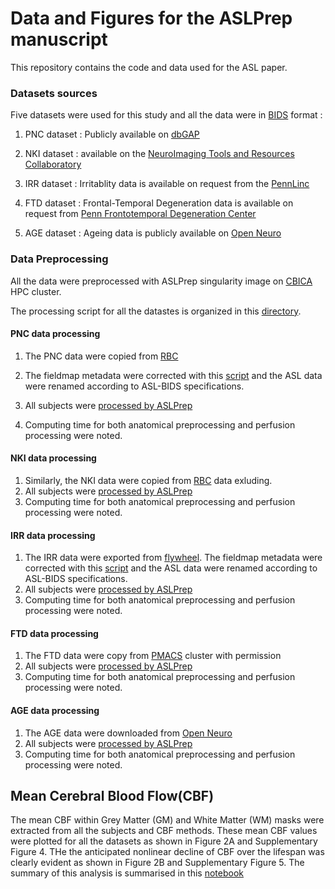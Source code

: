 # Data and Figures for the ASLPrep manuscript

This repository contains the code and data used for the ASL paper.
### Datasets sources

Five datasets were used for this study and all the data were in [BIDS](https://bids-specification.readthedocs.io/) format :

1. PNC dataset :  Publicly available on [dbGAP](https://www.ncbi.nlm.nih.gov/projects/gap/cgi-bin/study.cgi?study_id=phs000607.v3.p2)

2. NKI dataset : available on  the [NeuroImaging Tools and Resources Collaboratory](http://fcon_1000.projects.nitrc.org/indi/pro/nki.html)

3. IRR dataset : Irritablity data is  available on request from the [PennLinc](https://www.pennlinc.io/team)

4. FTD dataset : Frontal-Temporal Degeneration data is available on request from [Penn Frontotemporal Degeneration Center](http://ftd.med.upenn.edu)

5. AGE dataset : Ageing data is publicly available on [Open Neuro](https://openneuro.org/datasets/ds000240/versions/00002)

### Data Preprocessing
All the data were preprocessed with ASLPrep singularity image on [CBICA](https://www.med.upenn.edu/cbica/cubic.html) HPC cluster.

The processing script for all the datastes is organized in this [directory](scripts).

#### PNC data processing
  1. The PNC data were copied from [RBC](https://github.com/PennLINC/RBC) 

  2. The fieldmap metadata were corrected with this 
  [script](scripts/pncdata/fieldmappnc.py) and the ASL data were renamed according to ASL-BIDS specifications.
  2. All subjects were [processed by ASLPrep](scripts/pncdata/run_aslprep.sh)
  3. Computing time for both anatomical preprocessing and perfusion processing  were noted.

#### NKI data processing
  1. Similarly, the NKI data were copied from [RBC](https://github.com/PennLINC/RBC) data exluding.
  2. All subjects were [processed by ASLPrep](scripts/nkidata/run_aslprep.sh)
  3. Computing time for both anatomical preprocessing and perfusion processing  were noted.

#### IRR data processing
  1. The IRR data were exported from [flywheel](https://upenn.flywheel.io/). The fieldmap metadata were corrected with this [script](/scripts/grympydata/grmpyinetendedfor.py) and the ASL data were renamed according to ASL-BIDS specifications.
  2. All subjects were [processed by ASLPrep](scripts/grympydata/run_aslprep.sh)
  3. Computing time for both anatomical preprocessing and perfusion processing were noted.

#### FTD data processing
  1. The FTD data were copy from [PMACS](https://www.med.upenn.edu/pmacs/) cluster with permission
  2. All subjects were [processed by ASLPrep](scripts/ftddata/run_aslprep.sh)
  3. Computing time for both anatomical preprocessing and perfusion processing were noted.

#### AGE data processing
  1. The AGE data were  downloaded from [Open Neuro](https://openneuro.org/datasets/ds000240/versions/00002)
  2. All subjects were [processed by ASLPrep](scripts/ageingdata/run_aslprep.sh)
  3. Computing time for both anatomical preprocessing and perfusion processing were noted.


## Mean Cerebral Blood Flow(CBF)
The mean CBF within Grey Matter (GM)  and  White Matter (WM) masks were extracted from all the subjects and CBF methods. These mean CBF values were plotted for all the datasets as shown in Figure 2A and Supplementary Figure 4. THe  the anticipated nonlinear decline of CBF over the lifespan was clearly evident  as shown in Figure 2B and  Supplementary Figure 5. The summary of this analysis is summarised in this [notebook](FigureA.ipynb)
